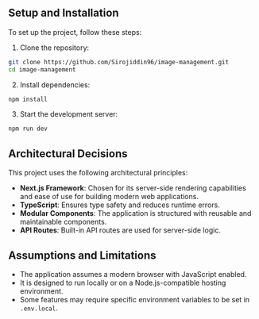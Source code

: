 ## Setup and Installation

To set up the project, follow these steps:

1. Clone the repository:
  ```bash
  git clone https://github.com/Sirojiddin96/image-management.git
  cd image-management
  ```

2. Install dependencies:
  ```bash
  npm install
  ```

3. Start the development server:
  ```bash
  npm run dev
  ```

## Architectural Decisions

This project uses the following architectural principles:

- **Next.js Framework**: Chosen for its server-side rendering capabilities and ease of use for building modern web applications.
- **TypeScript**: Ensures type safety and reduces runtime errors.
- **Modular Components**: The application is structured with reusable and maintainable components.
- **API Routes**: Built-in API routes are used for server-side logic.

## Assumptions and Limitations

- The application assumes a modern browser with JavaScript enabled.
- It is designed to run locally or on a Node.js-compatible hosting environment.
- Some features may require specific environment variables to be set in `.env.local`.
